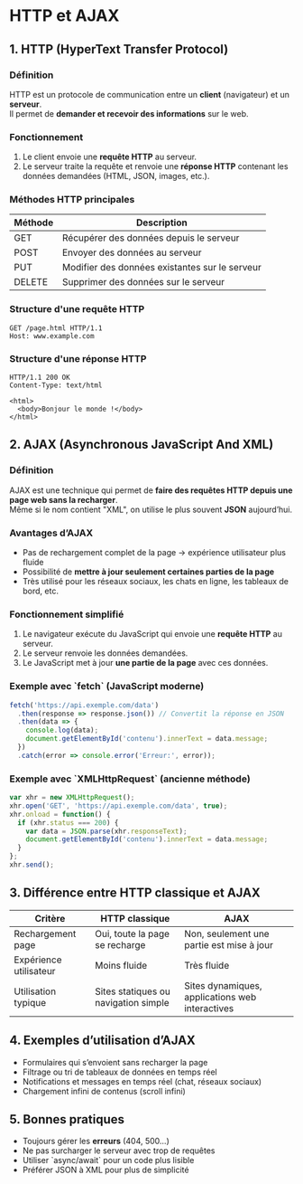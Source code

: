 # HTTP et AJAX

## 1. HTTP (HyperText Transfer Protocol)

### Définition
HTTP est un protocole de communication entre un **client** (navigateur) et un **serveur**.  
Il permet de **demander et recevoir des informations** sur le web.

### Fonctionnement
1. Le client envoie une **requête HTTP** au serveur.
2. Le serveur traite la requête et renvoie une **réponse HTTP** contenant les données demandées (HTML, JSON, images, etc.).

### Méthodes HTTP principales
| Méthode | Description |
|---------|------------|
| GET     | Récupérer des données depuis le serveur |
| POST    | Envoyer des données au serveur |
| PUT     | Modifier des données existantes sur le serveur |
| DELETE  | Supprimer des données sur le serveur |

### Structure d'une requête HTTP
```shell
GET /page.html HTTP/1.1
Host: www.example.com
```

### Structure d'une réponse HTTP
```shell
HTTP/1.1 200 OK
Content-Type: text/html

<html>
  <body>Bonjour le monde !</body>
</html>
```
## 2. AJAX (Asynchronous JavaScript And XML)

### Définition
AJAX est une technique qui permet de **faire des requêtes HTTP depuis une page web sans la recharger**.  
Même si le nom contient "XML", on utilise le plus souvent **JSON** aujourd’hui.

### Avantages d’AJAX
- Pas de rechargement complet de la page → expérience utilisateur plus fluide
- Possibilité de **mettre à jour seulement certaines parties de la page**
- Très utilisé pour les réseaux sociaux, les chats en ligne, les tableaux de bord, etc.

### Fonctionnement simplifié
1. Le navigateur exécute du JavaScript qui envoie une **requête HTTP** au serveur.
2. Le serveur renvoie les données demandées.
3. Le JavaScript met à jour **une partie de la page** avec ces données.

### Exemple avec \`fetch\` (JavaScript moderne)
```javascript
fetch('https://api.exemple.com/data')
  .then(response => response.json()) // Convertit la réponse en JSON
  .then(data => {
    console.log(data);
    document.getElementById('contenu').innerText = data.message;
  })
  .catch(error => console.error('Erreur:', error));
```

### Exemple avec \`XMLHttpRequest\` (ancienne méthode)
```javascript
var xhr = new XMLHttpRequest();
xhr.open('GET', 'https://api.exemple.com/data', true);
xhr.onload = function() {
  if (xhr.status === 200) {
    var data = JSON.parse(xhr.responseText);
    document.getElementById('contenu').innerText = data.message;
  }
};
xhr.send();
```

## 3. Différence entre HTTP classique et AJAX
| Critère            | HTTP classique                   | AJAX                                 |
|-------------------|---------------------------------|-------------------------------------|
| Rechargement page  | Oui, toute la page se recharge  | Non, seulement une partie est mise à jour |
| Expérience utilisateur | Moins fluide                   | Très fluide                          |
| Utilisation typique | Sites statiques ou navigation simple | Sites dynamiques, applications web interactives |

## 4. Exemples d’utilisation d’AJAX
- Formulaires qui s’envoient sans recharger la page
- Filtrage ou tri de tableaux de données en temps réel
- Notifications et messages en temps réel (chat, réseaux sociaux)
- Chargement infini de contenus (scroll infini)

## 5. Bonnes pratiques
- Toujours gérer les **erreurs** (404, 500…)
- Ne pas surcharger le serveur avec trop de requêtes
- Utiliser \`async/await\` pour un code plus lisible
- Préférer JSON à XML pour plus de simplicité
